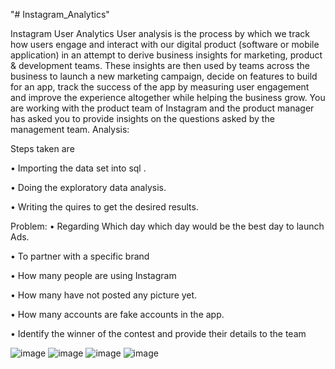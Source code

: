 "# Instagram_Analytics" 


Instagram User Analytics
User analysis is the process by which we track how users engage and interact with our digital product (software or mobile application) in an attempt to derive business insights for marketing, product & development teams. These insights are then used by teams across the business to launch a new marketing campaign, decide on features to build for an app, track the success of the app by measuring user engagement and improve the experience altogether while helping the business grow. You are working with the product team of Instagram and the product manager has asked you to provide insights on the questions asked by the management team.
Analysis: 


Steps taken are 


•	Importing the data set into sql .

•	Doing the exploratory data analysis.

•	Writing the quires to get the desired results.


Problem:
•	Regarding Which day which day would be the best day to launch Ads.

•	To partner with a specific brand 


•	How many people are using Instagram

•	How many have not posted any picture yet.

•	How many accounts are fake accounts in the app.

•	Identify the winner of the contest and provide their details to the team

    
![image](https://github.com/user-attachments/assets/ff9be5a8-7630-41ec-993c-be2052293897)                  ![image](https://github.com/user-attachments/assets/21d19dae-4d66-435b-98c2-dee4002f0b1a)
![image](https://github.com/user-attachments/assets/e96dc34b-7cc7-4e66-afbb-0521f516bc9e)                  ![image](https://github.com/user-attachments/assets/d165191d-d51b-4a56-9f6d-23d0d9f80c67)



